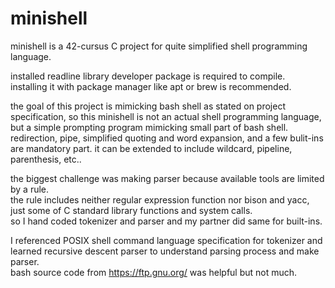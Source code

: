 # minishell

minishell is a 42-cursus C project for quite simplified shell programming language.

installed readline library developer package is required to compile.  
installing it with package manager like apt or brew is recommended.

the goal of this project is mimicking bash shell as stated on project specification, so this minishell is not an actual shell programming language, but a simple prompting program mimicking small part of bash shell.  
redirection, pipe, simplified quoting and word expansion, and a few bulit-ins are mandatory part. it can be extended to include wildcard, pipeline, parenthesis, etc..

the biggest challenge was making parser because available tools are limited by a rule.  
the rule includes neither regular expression function nor bison and yacc, just some of C standard library functions and system calls.  
so I hand coded tokenizer and parser and my partner did same for built-ins. 

I referenced POSIX shell command language specification for tokenizer and learned recursive descent parser to understand parsing process and make parser.  
bash source code from https://ftp.gnu.org/ was helpful but not much. 
